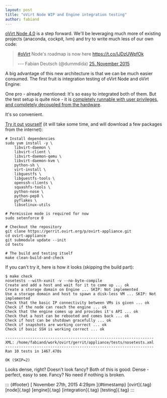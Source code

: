 ```yaml
---
layout: post
title: "oVirt Node WIP and Engine integration testing"
author: fabiand
---
```




[oVirt Node 4.0](http://www.ovirt.org/Node/4.0) is a step forward. We'll
be leveraging much more of existing projects (anaconda, cockpit, lvm)
and try to write much less of our own code:

> [\#oVirt](https://twitter.com/hashtag/oVirt?src=hash) Node's roadmap
> is now here <https://t.co/IJDzUWpfOk>
>
> --- Fabian Deutsch (\@dummdida) [25. November
> 2015](https://twitter.com/dummdida/status/669529809421213697)

A big advantage of this new architecture is that we can be much easier
consumed. The first fruit is integration testing of oVirt Node and oVirt
Engine:

One pro - already mentioned: It's so easy to integrated both of them.
But the test setup is quite nice - it is [completely runnable with user
privileges, and completely decoupled from the
hardware](http://dummdida.tumblr.com/post/132940914200/integration-testing-of-node-and-engine).

It's so convenient.

[Try it out
yourself](https://gerrit.ovirt.org/gitweb?p=ovirt-appliance.git;a=blob_plain;f=tests/README.md;h=dc9f965c711172deaadf43c28e62df28dc6aa59c;hb=HEAD)
(it will take some time, and will download a few packages from the
internet):

    # Install dependencies
    sudo yum install -y \
        libvirt-daemon \
        libvirt-client \
        libvirt-daemon-qemu \
        libvirt-daemon-kvm \
        python-sh \
        virt-install \
        libguestfs \
        libguestfs-tools \
        openssh-clients \
        squashfs-tools \
        python-nose \
        python-pep8 \
        pyflakes \
        libselinux-utils

    # Permissive mode is required for now
    sudo setenforce 0

    # Checkout the repository
    git clone https://gerrit.ovirt.org/p/ovirt-appliance.git
    cd ovirt-appliance
    git submodule update --init
    cd tests

    # The build and testing itself
    make clean-build-and-check

If you can't try it, here is how it looks (skipping the build part):

    $ make check 
    nosetests --with-xunit -v --no-byte-compile
    Create and add a host and wait for it to come up ... ok
    Create a storage domain on Engine ... SKIP: Not implemented
    Use a storage domain and host to spawn a disk-less VM ... SKIP: Not     implemented
    Check that the basic IP connectivity between VMs is given ... ok
    Check if the node can reach the engine ... ok
    Check that the engine comes up and provides it's API ... ok
    Check that a host can be rebooted and comes back ... ok
    Check if host can be shutdown gracefully ... ok
    Check if snapshots are working correct ... ok
    Check if basic SSH is working correct ... ok

    ------------------------------------------------------------------
    XML: /home/fabiand/work/ovirt/gerrit/appliance/tests/nosetests.xml
    ------------------------------------------------------------------
    Ran 10 tests in 1467.470s

    OK (SKIP=2)

Looks dense, right? Doesn't look fancy? Both of this is good: Dense -
perfect, easy to see. Fancy? No need if nothing is broken.

::: {#footer}
[ November 27th, 2015 4:29pm ]{#timestamp} [ovirt]{.tag} [node]{.tag}
[engine]{.tag} [integration]{.tag} [testing]{.tag}
:::
